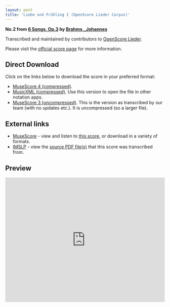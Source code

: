 ```yaml
---
layout: post
title: 'Liebe und Frühling I (OpenScore Lieder Corpus)'
---
```


__No.2 from [6 Songs, Op.3](https://fourscoreandmore.org/openscore/lieder/Brahms%2C_Johannes/6_Songs%2C_Op.3/) by [Brahms,_Johannes](https://fourscoreandmore.org/openscore/lieder/Brahms%2C_Johannes)__

Transcribed and maintained by contributors to [OpenScore Lieder].

Please visit the [official score page] for more information.

[official score page]: https://musescore.com/openscore-lieder-corpus/scores/4904021
[OpenScore Lieder]: https://musescore.com/openscore-lieder-corpus

## Direct Download

Click on the links below to download the score in your preferred format:
- [MuseScore 4 (compressed)](https://fourscoreandmore.org/openscore/lieder/Brahms%2C_Johannes/6_Songs%2C_Op.3/2_Liebe_und_Fr%C3%BChling_I.mscz).
- [MusicXML (compressed)](https://fourscoreandmore.org/openscore/lieder/Brahms%2C_Johannes/6_Songs%2C_Op.3/2_Liebe_und_Fr%C3%BChling_I.mxl). Use this version to open the file in other notation apps.
- [MuseScore 3 (uncompressed)](https://raw.githubusercontent.com/OpenScore/Lieder/refs/heads/main/scores/Brahms%2C_Johannes/6_Songs%2C_Op.3/2_Liebe_und_Fr%C3%BChling_I/lc4904021.mscx). This is the version as transcribed by our team (with no updates etc.). It is uncompressed (so a larger file).

## External links

- [MuseScore] - view and listen to [this score][MuseScore], or download in a variety of formats.
- [IMSLP] - view the [source PDF file(s)][IMSLP] that this score was transcribed from.

[MuseScore]: https://musescore.com/score/4904021
[IMSLP]: https://imslp.org/wiki/Special:ReverseLookup/97681

## Preview

<iframe width="100%" height="394" src="https://musescore.com/openscore-lieder-corpus/scores/4904021/embed" frameborder="0" allowfullscreen allow="autoplay; fullscreen"></iframe>
